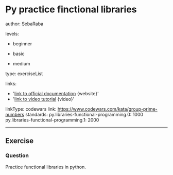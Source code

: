 # Py practice finctional libraries
author: SebaRaba

levels:

  - beginner

  - basic

  - medium


type: exerciseList

links:

  - '[link to official documentation](https://docs.python.org/3/library/itertools.html) {website}'
  - '[link to video tutorial](https://www.youtube.com/watch?v=xK7E2YmjyAc) {video}'

linkType: codewars
link: https://www.codewars.com/kata/group-prime-numbers
standards:
    py.libraries-functional-programming.0: 1000
    py.libraries-functional-programming.1: 2000

---
## Exercise
### Question
Practice functional libraries in python.
